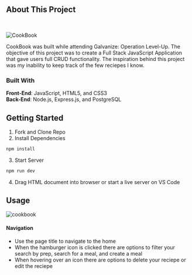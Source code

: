 ## About This Project
<br>

![CookBook](https://user-images.githubusercontent.com/99050358/189719489-291b9f8b-a602-45f1-bbdf-24ae09f7c703.jpeg)

CookBook was built while attending Galvanize: Operation Level-Up. The objective of this project was to create a Full Stack JavaScript Application that gave users full CRUD functionality. The inspiration behind this project was my inability to keep track of the few reciepes I know.

### Built With
**Front-End**: JavaScript, HTML5, and CSS3
<br>
**Back-End**: Node.js, Express.js, and PostgreSQL

## Getting Started

1. Fork and Clone Repo
2. Install Dependencies
  ```sh
  npm install
  ```
3. Start Server
  ```sh 
  npm run dev
  ```
4. Drag HTML document into browser or start a live server on VS Code

## Usage

![cookbook](https://user-images.githubusercontent.com/99050358/189723491-c1c6878c-5a99-4576-bce5-8c70d01b4397.gif)

#### Navigation

* Use the page title to navigate to the home
* When the hamburger icon is clicked there are options to filter your search by prep, search for a meal, and create a meal
* When hovering over an icon there are options to delete your reciepe or edit the reciepe
